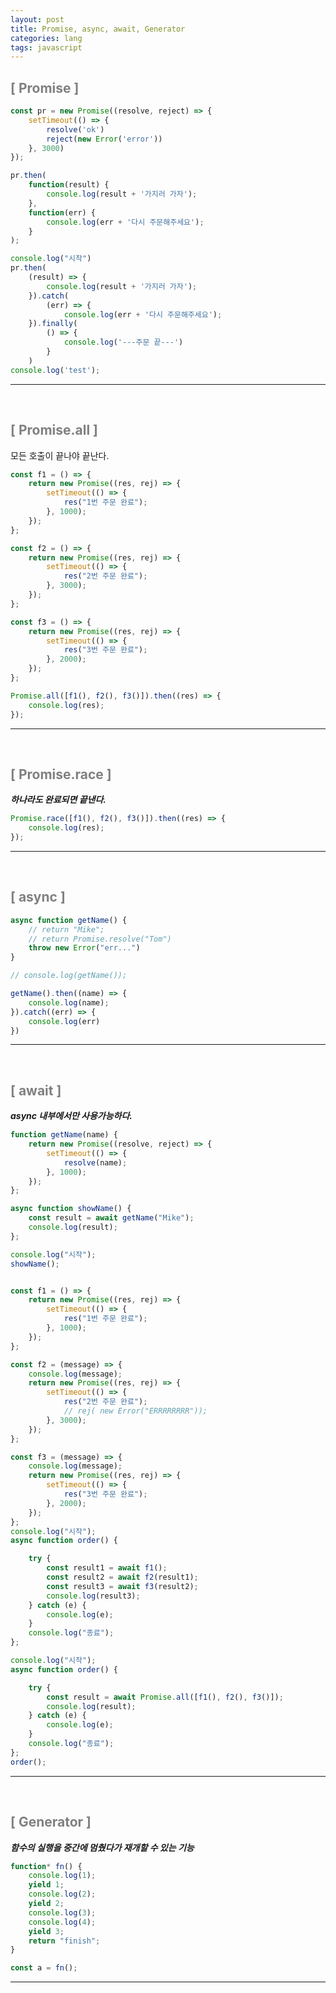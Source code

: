 ```yaml
---
layout: post
title: Promise, async, await, Generator
categories: lang
tags: javascript
---
```


## <span style="color:gray">[ Promise ]</span>

```javascript
const pr = new Promise((resolve, reject) => {
    setTimeout(() => {
        resolve('ok') 
        reject(new Error('error'))
    }, 3000)
});

pr.then(
    function(result) {
        console.log(result + '가지러 가자');
    },
    function(err) {
        console.log(err + '다시 주문해주세요');
    }
);

console.log("시작")
pr.then(
    (result) => {
        console.log(result + '가지러 가자');
    }).catch(
        (err) => {
            console.log(err + '다시 주문해주세요');      
    }).finally(
        () => {
            console.log('---주문 끝---')
        }
    )
console.log('test');
```

---

<br>

## <span style="color:gray">[ Promise.all ]</span>

모든 호출이 끝나야 끝난다.

```javascript
const f1 = () => {
    return new Promise((res, rej) => {
        setTimeout(() => {
            res("1번 주문 완료");
        }, 1000);
    });
};

const f2 = () => {
    return new Promise((res, rej) => {
        setTimeout(() => {
            res("2번 주문 완료");
        }, 3000);
    });
};

const f3 = () => {
    return new Promise((res, rej) => {
        setTimeout(() => {
            res("3번 주문 완료");
        }, 2000);
    });
};

Promise.all([f1(), f2(), f3()]).then((res) => {
    console.log(res);
});
```

---

<br>

## <span style="color:gray">[ Promise.race ]</span>

***하나라도 완료되면 끝낸다.***

```javascript
Promise.race([f1(), f2(), f3()]).then((res) => {
    console.log(res);
});
```

---

<br>

## <span style="color:gray">[ async ]</span>

```javascript
async function getName() {
    // return "Mike";
    // return Promise.resolve("Tom")
    throw new Error("err...")
}

// console.log(getName());

getName().then((name) => {
    console.log(name);
}).catch((err) => {
    console.log(err)
}) 
```

---

<br>

## <span style="color:gray">[ await ]</span>

***async 내부에서만 사용가능하다.***

```javascript
function getName(name) {
    return new Promise((resolve, reject) => {
        setTimeout(() => {
            resolve(name);
        }, 1000);
    });
};

async function showName() {
    const result = await getName("Mike");
    console.log(result);
};

console.log("시작");
showName();


const f1 = () => {
    return new Promise((res, rej) => {
        setTimeout(() => {
            res("1번 주문 완료");
        }, 1000);
    });
};

const f2 = (message) => {
    console.log(message);
    return new Promise((res, rej) => {
        setTimeout(() => {
            res("2번 주문 완료");
            // rej( new Error("ERRRRRRRR"));
        }, 3000);
    });
};

const f3 = (message) => {
    console.log(message);
    return new Promise((res, rej) => {
        setTimeout(() => {
            res("3번 주문 완료");
        }, 2000);
    });
};
console.log("시작");
async function order() {

    try {
        const result1 = await f1();
        const result2 = await f2(result1);
        const result3 = await f3(result2);
        console.log(result3);
    } catch (e) {
        console.log(e);
    }
    console.log("종료");
};

console.log("시작");
async function order() {

    try {
        const result = await Promise.all([f1(), f2(), f3()]);
        console.log(result);
    } catch (e) {
        console.log(e);
    }
    console.log("종료");
};
order();
```

---

<br>

## <span style="color:gray">[ Generator ]</span>

***함수의 실행을 중간에 멈췄다가 재개할 수 있는 기능***

```javascript
function* fn() {
    console.log(1);
    yield 1;
    console.log(2);
    yield 2;
    console.log(3);
    console.log(4);
    yield 3;
    return "finish";
}

const a = fn();
```

---